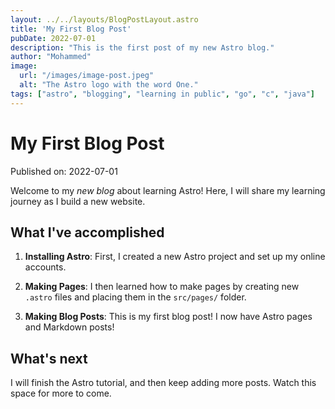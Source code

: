 ```yaml
---
layout: ../../layouts/BlogPostLayout.astro
title: 'My First Blog Post'
pubDate: 2022-07-01
description: "This is the first post of my new Astro blog."
author: "Mohammed"
image:
  url: "/images/image-post.jpeg"
  alt: "The Astro logo with the word One."
tags: ["astro", "blogging", "learning in public", "go", "c", "java"]
---
```


# My First Blog Post

Published on: 2022-07-01

Welcome to my _new blog_ about learning Astro! Here, I will share my learning journey as I build a new website.

## What I've accomplished

1. **Installing Astro**: First, I created a new Astro project and set up my online accounts.

2. **Making Pages**: I then learned how to make pages by creating new `.astro` files and placing them in the `src/pages/` folder.

3. **Making Blog Posts**: This is my first blog post! I now have Astro pages and Markdown posts!

## What's next

I will finish the Astro tutorial, and then keep adding more posts. Watch this space for more to come.

